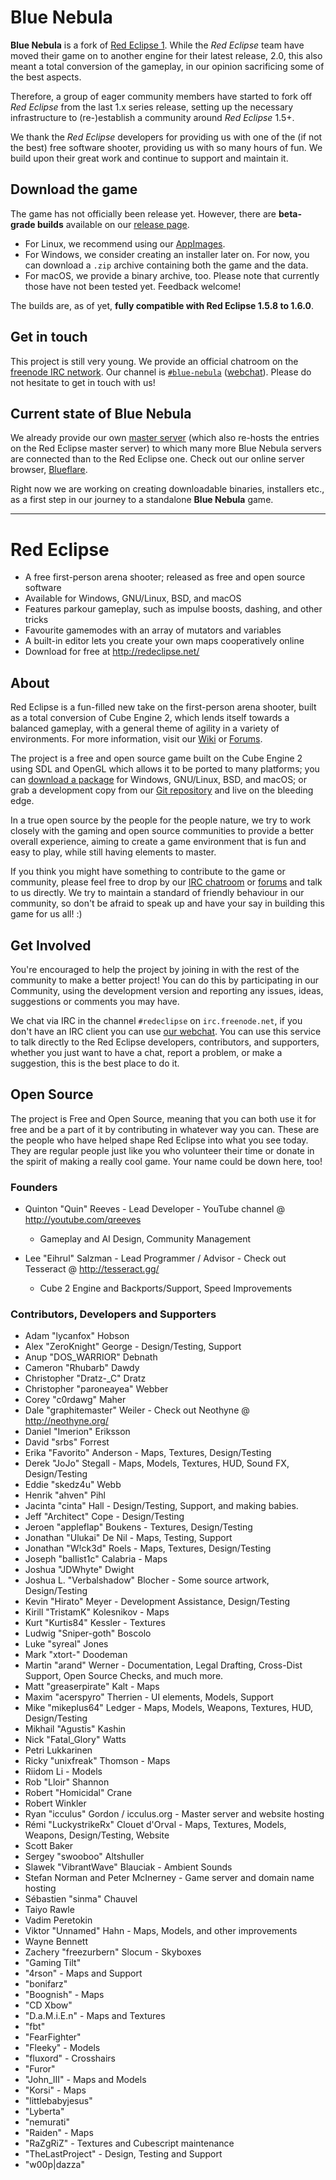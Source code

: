 # Blue Nebula

**Blue Nebula** is a fork of [Red Eclipse 1](https://redeclipse.net). While the *Red Eclipse* team have moved their game on to another engine for their latest release, 2.0, this also meant a total conversion of the gameplay, in our opinion sacrificing some of the best aspects.

Therefore, a group of eager community members have started to fork off *Red Eclipse* from the last 1.x series release, setting up the necessary infrastructure to (re-)establish a community around *Red Eclipse* 1.5+.

We thank the *Red Eclipse* developers for providing us with one of the (if not the best) free software shooter, providing us with so many hours of fun. We build upon their great work and continue to support and maintain it.


## Download the game

The game has not officially been release yet. However, there are **beta-grade builds** available on our [release page](https://github.com/blue-nebula/release/releases/tag/continuous).

- For Linux, we recommend using our [AppImages](http://appimage.org/).
- For Windows, we consider creating an installer later on. For now, you can download a `.zip` archive containing both the game and the data.
- For macOS, we provide a binary archive, too. Please note that currently those have not been tested yet. Feedback welcome!

The builds are, as of yet, **fully compatible with Red Eclipse 1.5.8 to 1.6.0**.


## Get in touch

This project is still very young. We provide an official chatroom on the [freenode IRC network](https://freenode.net/). Our channel is [`#blue-nebula`](irc://chat.freenode.net/blue-nebula) ([webchat](https://webchat.freenode.net/#blue-nebula)).
Please do not hesitate to get in touch with us!


## Current state of Blue Nebula

We already provide our own [master server](https://github.com/TheAssassin/python-masterserver) (which also re-hosts the entries on the Red Eclipse master server) to which many more Blue Nebula servers are connected than to the Red Eclipse one. Check out our online server browser, [Blueflare](https://blueflare.assassinate-you.net).

Right now we are working on creating downloadable binaries, installers etc., as a first step in our journey to a standalone **Blue Nebula** game.


-------

# Red Eclipse

* A free first-person arena shooter; released as free and open source software
* Available for Windows, GNU/Linux, BSD, and macOS
* Features parkour gameplay, such as impulse boosts, dashing, and other tricks
* Favourite gamemodes with an array of mutators and variables
* A built-in editor lets you create your own maps cooperatively online
* Download for free at http://redeclipse.net/

## About

Red Eclipse is a fun-filled new take on the first-person arena shooter, built as a total conversion of Cube Engine 2, which lends itself towards a balanced gameplay, with a general theme of agility in a variety of environments. For more information, visit our [Wiki](http://redeclipse.net/wiki) or [Forums](http://redeclipse.net/forum).

The project is a free and open source game built on the Cube Engine 2 using SDL and OpenGL which allows it to be ported to many platforms; you can [download a package](http://redeclipse.net/download) for Windows, GNU/Linux, BSD, and macOS; or grab a development copy from our [Git repository](http://redeclipse.net/devel) and live on the bleeding edge.


In a true open source by the people for the people nature, we try to work closely with the gaming and open source communities to provide a better overall experience, aiming to create a game environment that is fun and easy to play, while still having elements to master.

If you think you might have something to contribute to the game or community, please feel free to drop by our [IRC chatroom](http://redeclipse.net/chat) or [forums](http://redeclipse.net/forums) and talk to us directly. We try to maintain a standard of friendly behaviour in our community, so don't be afraid to speak up and have your say in building this game for us all! :)

## Get Involved
You're encouraged to help the project by joining in with the rest of the community to make a better project! You can do this by participating in our Community, using the development version and reporting any issues, ideas, suggestions or comments you may have.

We chat via IRC in the channel `#redeclipse` on `irc.freenode.net`, if you don't have an IRC client you can use [our webchat](http://redeclipse.net/chat). You can use this service to talk directly to the Red Eclipse developers, contributors, and supporters, whether you just want to have a chat, report a problem, or make a suggestion, this is the best place to do it.

## Open Source
The project is Free and Open Source, meaning that you can both use it for free and be a part of it by contributing in whatever way you can. These are the people who have helped shape Red Eclipse into what you see today. They are regular people just like you who volunteer their time or donate in the spirit of making a really cool game. Your name could be down here, too!

### Founders
* Quinton "Quin" Reeves - Lead Developer - YouTube channel @ http://youtube.com/qreeves
    - Gameplay and AI Design, Community Management

* Lee "Eihrul" Salzman - Lead Programmer / Advisor - Check out Tesseract @ http://tesseract.gg/
    - Cube 2 Engine and Backports/Support, Speed Improvements

### Contributors, Developers and Supporters
* Adam "lycanfox" Hobson
* Alex "ZeroKnight" George - Design/Testing, Support
* Anup "DOS_WARRIOR" Debnath
* Cameron "Rhubarb" Dawdy
* Christopher "Dratz-_C" Dratz
* Christopher "paroneayea" Webber
* Corey "c0rdawg" Maher
* Dale "graphitemaster" Weiler - Check out Neothyne @ http://neothyne.org/
* Daniel "Imerion" Eriksson
* David "srbs" Forrest
* Erika "Favorito" Anderson - Maps, Textures, Design/Testing
* Derek "JoJo" Stegall - Maps, Models, Textures, HUD, Sound FX, Design/Testing
* Eddie "skedz4u" Webb
* Henrik "ahven" Pihl
* Jacinta "cinta" Hall - Design/Testing, Support, and making babies.
* Jeff "Architect" Cope - Design/Testing
* Jeroen "appleflap" Boukens - Textures, Design/Testing
* Jonathan "Ulukai" De Nil - Maps, Testing, Support
* Jonathan "W!ck3d" Roels - Maps, Textures, Design/Testing
* Joseph "ballist1c" Calabria - Maps
* Joshua "JDWhyte" Dwight
* Joshua L. "Verbalshadow" Blocher - Some source artwork, Design/Testing
* Kevin "Hirato" Meyer - Development Assistance, Design/Testing
* Kirill "TristamK" Kolesnikov - Maps
* Kurt "Kurtis84" Kessler - Textures
* Ludwig "Sniper-goth" Boscolo
* Luke "syreal" Jones
* Mark "xtort-" Doodeman
* Martin "arand" Werner - Documentation, Legal Drafting, Cross-Dist Support, Open Source Checks, and much more.
* Matt "greaserpirate" Kalt - Maps
* Maxim "acerspyro" Therrien - UI elements, Models, Support
* Mike "mikeplus64" Ledger - Maps, Models, Weapons, Textures, HUD, Design/Testing
* Mikhail "Agustis" Kashin
* Nick "Fatal_Glory" Watts
* Petri Lukkarinen
* Ricky "unixfreak" Thomson - Maps
* Riidom Li - Models
* Rob "Lloir" Shannon
* Robert "Homicidal" Crane
* Robert Winkler
* Ryan "icculus" Gordon / icculus.org - Master server and website hosting
* Rémi "LuckystrikeRx" Clouet d'Orval - Maps, Textures, Models, Weapons, Design/Testing, Website
* Scott Baker
* Sergey "swooboo" Altshuller
* Slawek "VibrantWave" Blauciak - Ambient Sounds
* Stefan Norman and Peter McInerney - Game server and domain name hosting
* Sébastien "sinma" Chauvel
* Taiyo Rawle
* Vadim Peretokin
* Viktor "Unnamed" Hahn - Maps, Models, and other improvements
* Wayne Bennett
* Zachery "freezurbern" Slocum - Skyboxes
* "Gaming Tilt"
* "4rson" - Maps and Support
* "bonifarz"
* "Boognish" - Maps
* "CD Xbow"
* "D.a.M.i.E.n" - Maps and Textures
* "fbt"
* "FearFighter"
* "Fleeky" - Models
* "fluxord" - Crosshairs
* "Furor"
* "John_III" - Maps and Models
* "Korsi" - Maps
* "littlebabyjesus"
* "Lyberta"
* "nemurati"
* "Raiden" - Maps
* "RaZgRiZ" - Textures and Cubescript maintenance
* "TheLastProject" - Design, Testing and Support
* "w00p|dazza"
